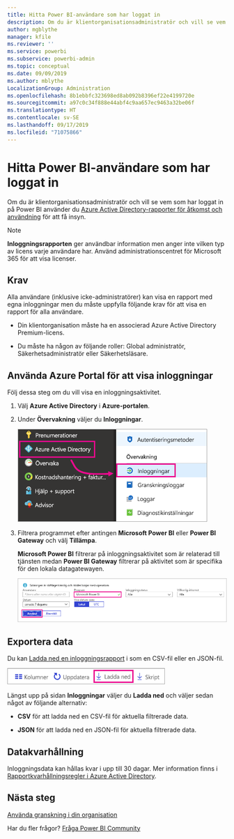 ```yaml
---
title: Hitta Power BI-användare som har loggat in
description: Om du är klientorganisationsadministratör och vill se vem som har loggat in på Power BI kan du använda Azure Active Directory-rapporter för åtkomst och användning för att få insyn.
author: mgblythe
manager: kfile
ms.reviewer: ''
ms.service: powerbi
ms.subservice: powerbi-admin
ms.topic: conceptual
ms.date: 09/09/2019
ms.author: mblythe
LocalizationGroup: Administration
ms.openlocfilehash: 8b1ebbfc323698ed8ab092b8396ef22e4199720e
ms.sourcegitcommit: a97c0c34f888e44abf4c9aa657ec9463a32be06f
ms.translationtype: HT
ms.contentlocale: sv-SE
ms.lasthandoff: 09/17/2019
ms.locfileid: "71075866"
---
```

# <a name="find-power-bi-users-that-have-signed-in"></a>Hitta Power BI-användare som har loggat in

Om du är klientorganisationsadministratör och vill se vem som har loggat in på Power BI använder du [Azure Active Directory-rapporter för åtkomst och användning](/azure/active-directory/reports-monitoring/concept-sign-ins) för att få insyn.

> [!NOTE]
> **Inloggningsrapporten** ger användbar information men anger inte vilken typ av licens varje användare har. Använd administrationscentret för Microsoft 365 för att visa licenser.

## <a name="requirements"></a>Krav

Alla användare (inklusive icke-administratörer) kan visa en rapport med egna inloggningar men du måste uppfylla följande krav för att visa en rapport för alla användare.

* Din klientorganisation måste ha en associerad Azure Active Directory Premium-licens.

* Du måste ha någon av följande roller: Global administratör, Säkerhetsadministratör eller Säkerhetsläsare.

## <a name="use-the-azure-portal-to-view-sign-ins"></a>Använda Azure Portal för att visa inloggningar

Följ dessa steg om du vill visa en inloggningsaktivitet.

1. Välj **Azure Active Directory** i **Azure-portalen**.

1. Under **Övervakning** väljer du **Inloggningar**.
   
    ![Skärmbild av Azure-gränssnittet med Azure Active Directory och inloggningsalternativen markerade.](media/service-admin-access-usage/azure-portal-sign-ins.png)

1. Filtrera programmet efter antingen **Microsoft Power BI** eller **Power BI Gateway** och välj **Tillämpa**.

    **Microsoft Power BI** filtrerar på inloggningsaktivitet som är relaterad till tjänsten medan **Power BI Gateway** filtrerar på aktivitet som är specifika för den lokala datagatewayen.
   
    ![Skärmbild av inloggningsfiltret med fältet Program markerat.](media/service-admin-access-usage/sign-in-filter.png)

## <a name="export-the-data"></a>Exportera data

Du kan [Ladda ned en inloggningsrapport](/azure/active-directory/reports-monitoring/quickstart-download-sign-in-report) i som en CSV-fil eller en JSON-fil.

![Skärmbild av nedladdningsknappen.](media/service-admin-access-usage/download-sign-in-data-csv.png)

Längst upp på sidan **Inloggningar** väljer du **Ladda ned** och väljer sedan något av följande alternativ:

* **CSV** för att ladda ned en CSV-fil för aktuella filtrerade data.

* **JSON** för att ladda ned en JSON-fil för aktuella filtrerade data.

## <a name="data-retention"></a>Datakvarhållning

Inloggningsdata kan hållas kvar i upp till 30 dagar. Mer information finns i [Rapportkvarhållningsregler i Azure Active Directory](/azure/active-directory/reports-monitoring/reference-reports-data-retention).

## <a name="next-steps"></a>Nästa steg

[Använda granskning i din organisation](service-admin-auditing.md)

Har du fler frågor? [Fråga Power BI Community](https://community.powerbi.com/)